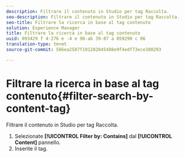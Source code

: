```yaml
---
description: Filtrare il contenuto in Studio per tag Raccolta.
seo-description: Filtrare il contenuto in Studio per tag Raccolta.
seo-title: Filtrare la ricerca in base al tag contenuto
solution: Experience Manager
title: Filtrare la ricerca in base al tag contenuto
uuid: 093429 f 4-276 e -4 e 98-ab 39-87 a 059290 c 86
translation-type: tm+mt
source-git-commit: 566ea2587f101202045488e9f4edf73ece100293

---
```



# Filtrare la ricerca in base al tag contenuto{#filter-search-by-content-tag}

Filtrare il contenuto in Studio per tag Raccolta.

1. Selezionate **[!UICONTROL Filter by: Contains]** dal **[!UICONTROL Content]** pannello.
1. Inserite il tag.
